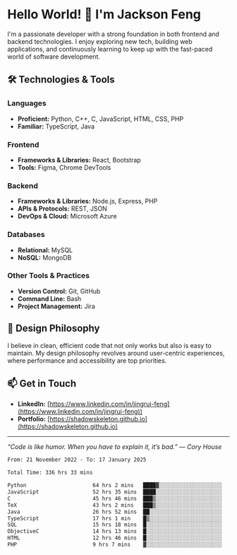 # Hello World! 👋 I'm Jackson Feng

I'm a passionate developer with a strong foundation in both frontend and backend technologies. I enjoy exploring new tech, building web applications, and continuously learning to keep up with the fast-paced world of software development.

## 🛠 Technologies & Tools

### Languages
- **Proficient:** Python, C++, C, JavaScript, HTML, CSS, PHP
- **Familiar:** TypeScript, Java

### Frontend
- **Frameworks & Libraries:** React, Bootstrap
- **Tools:** Figma, Chrome DevTools

### Backend
- **Frameworks & Libraries:** Node.js, Express, PHP
- **APIs & Protocols:** REST, JSON
- **DevOps & Cloud:** Microsoft Azure

### Databases
- **Relational:** MySQL
- **NoSQL:** MongoDB

### Other Tools & Practices
- **Version Control:** Git, GitHub
- **Command Line:** Bash
- **Project Management:** Jira


## 🎨 Design Philosophy

I believe in clean, efficient code that not only works but also is easy to maintain. My design philosophy revolves around user-centric experiences, where performance and accessibility are top priorities.

## 📫 Get in Touch

- **LinkedIn:** [https://www.linkedin.com/in/jingrui-feng](https://www.linkedin.com/in/jingrui-feng))
- **Portfolio:** [https://shadowskeleton.github.io](https://shadowskeleton.github.io)

---

*“Code is like humor. When you have to explain it, it’s bad.” — Cory House*



<!--START_SECTION:waka-->

```txt
From: 21 November 2022 - To: 17 January 2025

Total Time: 336 hrs 33 mins

Python                     64 hrs 2 mins   ████▓░░░░░░░░░░░░░░░░░░░░   19.03 %
JavaScript                 52 hrs 35 mins  ████░░░░░░░░░░░░░░░░░░░░░   15.63 %
C                          45 hrs 46 mins  ███▒░░░░░░░░░░░░░░░░░░░░░   13.60 %
TeX                        43 hrs 2 mins   ███▒░░░░░░░░░░░░░░░░░░░░░   12.79 %
Java                       26 hrs 52 mins  ██░░░░░░░░░░░░░░░░░░░░░░░   07.99 %
TypeScript                 17 hrs 1 min    █▒░░░░░░░░░░░░░░░░░░░░░░░   05.06 %
SQL                        15 hrs 18 mins  █░░░░░░░░░░░░░░░░░░░░░░░░   04.55 %
ObjectiveC                 14 hrs 13 mins  █░░░░░░░░░░░░░░░░░░░░░░░░   04.22 %
HTML                       12 hrs 46 mins  █░░░░░░░░░░░░░░░░░░░░░░░░   03.80 %
PHP                        9 hrs 7 mins    ▓░░░░░░░░░░░░░░░░░░░░░░░░   02.71 %
```

<!--END_SECTION:waka-->

